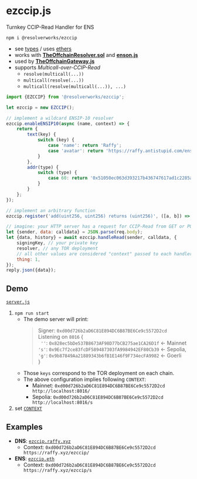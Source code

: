 # ezccip.js
Turnkey CCIP-Read Handler for ENS

`npm i @resolverworks/ezccip`
* see [types](./dist/index.d.ts) / uses [ethers](https://github.com/ethers-io/ethers.js/)
* works with [**TheOffchainResolver.sol**](https://github.com/resolverworks/TheOffchainResolver.sol) and [**enson.js**](https://github.com/resolverworks/enson.js)
* used by [**TheOffchainGateway.js**](https://github.com/resolverworks/TheOffchainGateway.js)
* supports *Multicall-over-CCIP-Read*
    * `resolve(multicall(...))`
    * `multicall(resolve(...))`
    * `multicall(resolve(multicall(...)), ...)`

```js
import {EZCCIP} from '@resolverworks/ezccip';

let ezccip = new EZCCIP();

// implement a wildcard ENSIP-10 resolver
ezccip.enableENSIP10(async (name, context) => {
    return {
        text(key) {
            switch (key) {
                case 'name': return 'Raffy';
                case 'avatar': return 'https://raffy.antistupid.com/ens.jpg';
            }
        },
        addr(type) {
            switch (type) {
                case 60: return '0x51050ec063d393217b436747617ad1c2285aeeee';
            }
        }
    };
});

// implement an arbitrary function
ezccip.register('add(uint256, uint256) returns (uint256)', ([a, b]) => [a + b]);

// imagine: your HTTP server has a request for CCIP-Read from GET or POST
let {sender, data: calldata} = JSON.parse(req.body);
let {data, history} = await ezccip.handleRead(sender, calldata, {
    signingKey, // your private key
    resolver, // any TOR deployment
    // all other values are considered "context" passed to each handler
    thing: 1,
});
reply.json({data});
```

## Demo

[`server.js`](./test/server.js)
1. `npm run start`
    * The demo server will print:
        > Signer: `0xd00d726b2aD6C81E894DC6B87BE6Ce9c5572D2cd`\
        > Listening on `8016` {\
        > ` ''`: `0x828ec5bDe537B8673AF98D77bCB275ae1CA26D1f` &larr; Mainnet\
        > `'s'`: `0x9Ec7f2ce83fcDF589487303fA9984942EF80Cb39` &larr; Sepolia,\
        > `'g'`: `0x9b87849Aa21889343b6fB1E146f9F734ecFA9982` &larr; Goerli\
        > }
    * Those `keys` correspond to the TOR deployment on each chain.
    * The above configuration implies following `CONTEXT`:
        * Mainnet: `0xd00d726b2aD6C81E894DC6B87BE6Ce9c5572D2cd http://localhost:8016/`
        * Sepolia: `0xd00d726b2aD6C81E894DC6B87BE6Ce9c5572D2cd http://localhost:8016/s`
1. set [`CONTEXT`](https://github.com/resolverworks/TheOffchainResolver.sol#context-format)

## Examples

* **DNS**: [`ezccip.raffy.xyz`](https://adraffy.github.io/ens-normalize.js/test/resolver.html#ezccip.raffy.xyz)
    * Context: `0xd00d726b2aD6C81E894DC6B87BE6Ce9c5572D2cd https://raffy.xyz/ezccip/`
* **ENS**: [`ezccip.eth`](https://adraffy.github.io/ens-normalize.js/test/resolver.html?sepolia#ezccip.eth)
    * Context: `0xd00d726b2aD6C81E894DC6B87BE6Ce9c5572D2cd https://raffy.xyz/ezccip/s`
